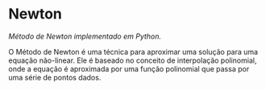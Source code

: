 # Newton
*Método de Newton implementado em Python.*

O Método de Newton é uma técnica para aproximar uma solução para uma equação não-linear. Ele é baseado no conceito de interpolação polinomial, onde a equação é aproximada por uma função polinomial que passa por uma série de pontos dados.
